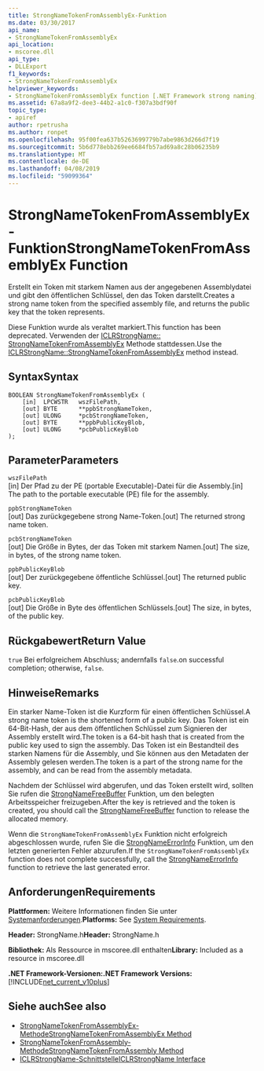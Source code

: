 ```yaml
---
title: StrongNameTokenFromAssemblyEx-Funktion
ms.date: 03/30/2017
api_name:
- StrongNameTokenFromAssemblyEx
api_location:
- mscoree.dll
api_type:
- DLLExport
f1_keywords:
- StrongNameTokenFromAssemblyEx
helpviewer_keywords:
- StrongNameTokenFromAssemblyEx function [.NET Framework strong naming]
ms.assetid: 67a8a9f2-dee3-44b2-a1c0-f307a3bdf90f
topic_type:
- apiref
author: rpetrusha
ms.author: ronpet
ms.openlocfilehash: 95f00fea637b5263699779b7abe9863d266d7f19
ms.sourcegitcommit: 5b6d778ebb269ee6684fb57ad69a8c28b06235b9
ms.translationtype: MT
ms.contentlocale: de-DE
ms.lasthandoff: 04/08/2019
ms.locfileid: "59099364"
---
```

# <a name="strongnametokenfromassemblyex-function"></a><span data-ttu-id="536c7-102">StrongNameTokenFromAssemblyEx-Funktion</span><span class="sxs-lookup"><span data-stu-id="536c7-102">StrongNameTokenFromAssemblyEx Function</span></span>
<span data-ttu-id="536c7-103">Erstellt ein Token mit starkem Namen aus der angegebenen Assemblydatei und gibt den öffentlichen Schlüssel, den das Token darstellt.</span><span class="sxs-lookup"><span data-stu-id="536c7-103">Creates a strong name token from the specified assembly file, and returns the public key that the token represents.</span></span>  
  
 <span data-ttu-id="536c7-104">Diese Funktion wurde als veraltet markiert.</span><span class="sxs-lookup"><span data-stu-id="536c7-104">This function has been deprecated.</span></span> <span data-ttu-id="536c7-105">Verwenden der [ICLRStrongName:: StrongNameTokenFromAssemblyEx](../../../../docs/framework/unmanaged-api/hosting/iclrstrongname-strongnametokenfromassemblyex-method.md) Methode stattdessen.</span><span class="sxs-lookup"><span data-stu-id="536c7-105">Use the [ICLRStrongName::StrongNameTokenFromAssemblyEx](../../../../docs/framework/unmanaged-api/hosting/iclrstrongname-strongnametokenfromassemblyex-method.md) method instead.</span></span>  
  
## <a name="syntax"></a><span data-ttu-id="536c7-106">Syntax</span><span class="sxs-lookup"><span data-stu-id="536c7-106">Syntax</span></span>  
  
```  
BOOLEAN StrongNameTokenFromAssemblyEx (  
    [in]  LPCWSTR   wszFilePath,  
    [out] BYTE      **ppbStrongNameToken,  
    [out] ULONG     *pcbStrongNameToken,  
    [out] BYTE      **ppbPublicKeyBlob,  
    [out] ULONG     *pcbPublicKeyBlob  
);  
```  
  
## <a name="parameters"></a><span data-ttu-id="536c7-107">Parameter</span><span class="sxs-lookup"><span data-stu-id="536c7-107">Parameters</span></span>  
 `wszFilePath`  
 <span data-ttu-id="536c7-108">[in] Der Pfad zu der PE (portable Executable)-Datei für die Assembly.</span><span class="sxs-lookup"><span data-stu-id="536c7-108">[in] The path to the portable executable (PE) file for the assembly.</span></span>  
  
 `ppbStrongNameToken`  
 <span data-ttu-id="536c7-109">[out] Das zurückgegebene strong Name-Token.</span><span class="sxs-lookup"><span data-stu-id="536c7-109">[out] The returned strong name token.</span></span>  
  
 `pcbStrongNameToken`  
 <span data-ttu-id="536c7-110">[out] Die Größe in Bytes, der das Token mit starkem Namen.</span><span class="sxs-lookup"><span data-stu-id="536c7-110">[out] The size, in bytes, of the strong name token.</span></span>  
  
 `ppbPublicKeyBlob`  
 <span data-ttu-id="536c7-111">[out] Der zurückgegebene öffentliche Schlüssel.</span><span class="sxs-lookup"><span data-stu-id="536c7-111">[out] The returned public key.</span></span>  
  
 `pcbPublicKeyBlob`  
 <span data-ttu-id="536c7-112">[out] Die Größe in Byte des öffentlichen Schlüssels.</span><span class="sxs-lookup"><span data-stu-id="536c7-112">[out] The size, in bytes, of the public key.</span></span>  
  
## <a name="return-value"></a><span data-ttu-id="536c7-113">Rückgabewert</span><span class="sxs-lookup"><span data-stu-id="536c7-113">Return Value</span></span>  
 `true` <span data-ttu-id="536c7-114">Bei erfolgreichem Abschluss; andernfalls `false`.</span><span class="sxs-lookup"><span data-stu-id="536c7-114">on successful completion; otherwise, `false`.</span></span>  
  
## <a name="remarks"></a><span data-ttu-id="536c7-115">Hinweise</span><span class="sxs-lookup"><span data-stu-id="536c7-115">Remarks</span></span>  
 <span data-ttu-id="536c7-116">Ein starker Name-Token ist die Kurzform für einen öffentlichen Schlüssel.</span><span class="sxs-lookup"><span data-stu-id="536c7-116">A strong name token is the shortened form of a public key.</span></span> <span data-ttu-id="536c7-117">Das Token ist ein 64-Bit-Hash, der aus dem öffentlichen Schlüssel zum Signieren der Assembly erstellt wird.</span><span class="sxs-lookup"><span data-stu-id="536c7-117">The token is a 64-bit hash that is created from the public key used to sign the assembly.</span></span> <span data-ttu-id="536c7-118">Das Token ist ein Bestandteil des starken Namens für die Assembly, und Sie können aus den Metadaten der Assembly gelesen werden.</span><span class="sxs-lookup"><span data-stu-id="536c7-118">The token is a part of the strong name for the assembly, and can be read from the assembly metadata.</span></span>  
  
 <span data-ttu-id="536c7-119">Nachdem der Schlüssel wird abgerufen, und das Token erstellt wird, sollten Sie rufen die [StrongNameFreeBuffer](../../../../docs/framework/unmanaged-api/strong-naming/strongnamefreebuffer-function.md) Funktion, um den belegten Arbeitsspeicher freizugeben.</span><span class="sxs-lookup"><span data-stu-id="536c7-119">After the key is retrieved and the token is created, you should call the [StrongNameFreeBuffer](../../../../docs/framework/unmanaged-api/strong-naming/strongnamefreebuffer-function.md) function to release the allocated memory.</span></span>  
  
 <span data-ttu-id="536c7-120">Wenn die `StrongNameTokenFromAssemblyEx` Funktion nicht erfolgreich abgeschlossen wurde, rufen Sie die [StrongNameErrorInfo](../../../../docs/framework/unmanaged-api/strong-naming/strongnameerrorinfo-function.md) Funktion, um den letzten generierten Fehler abzurufen.</span><span class="sxs-lookup"><span data-stu-id="536c7-120">If the `StrongNameTokenFromAssemblyEx` function does not complete successfully, call the [StrongNameErrorInfo](../../../../docs/framework/unmanaged-api/strong-naming/strongnameerrorinfo-function.md) function to retrieve the last generated error.</span></span>  
  
## <a name="requirements"></a><span data-ttu-id="536c7-121">Anforderungen</span><span class="sxs-lookup"><span data-stu-id="536c7-121">Requirements</span></span>  
 <span data-ttu-id="536c7-122">**Plattformen:** Weitere Informationen finden Sie unter [Systemanforderungen](../../../../docs/framework/get-started/system-requirements.md).</span><span class="sxs-lookup"><span data-stu-id="536c7-122">**Platforms:** See [System Requirements](../../../../docs/framework/get-started/system-requirements.md).</span></span>  
  
 <span data-ttu-id="536c7-123">**Header:** StrongName.h</span><span class="sxs-lookup"><span data-stu-id="536c7-123">**Header:** StrongName.h</span></span>  
  
 <span data-ttu-id="536c7-124">**Bibliothek:** Als Ressource in mscoree.dll enthalten</span><span class="sxs-lookup"><span data-stu-id="536c7-124">**Library:** Included as a resource in mscoree.dll</span></span>  
  
 **<span data-ttu-id="536c7-125">.NET Framework-Versionen:</span><span class="sxs-lookup"><span data-stu-id="536c7-125">.NET Framework Versions:</span></span>** [!INCLUDE[net_current_v10plus](../../../../includes/net-current-v10plus-md.md)]  
  
## <a name="see-also"></a><span data-ttu-id="536c7-126">Siehe auch</span><span class="sxs-lookup"><span data-stu-id="536c7-126">See also</span></span>

- [<span data-ttu-id="536c7-127">StrongNameTokenFromAssemblyEx-Methode</span><span class="sxs-lookup"><span data-stu-id="536c7-127">StrongNameTokenFromAssemblyEx Method</span></span>](../../../../docs/framework/unmanaged-api/hosting/iclrstrongname-strongnametokenfromassemblyex-method.md)
- [<span data-ttu-id="536c7-128">StrongNameTokenFromAssembly-Methode</span><span class="sxs-lookup"><span data-stu-id="536c7-128">StrongNameTokenFromAssembly Method</span></span>](../../../../docs/framework/unmanaged-api/hosting/iclrstrongname-strongnametokenfromassembly-method.md)
- [<span data-ttu-id="536c7-129">ICLRStrongName-Schnittstelle</span><span class="sxs-lookup"><span data-stu-id="536c7-129">ICLRStrongName Interface</span></span>](../../../../docs/framework/unmanaged-api/hosting/iclrstrongname-interface.md)
